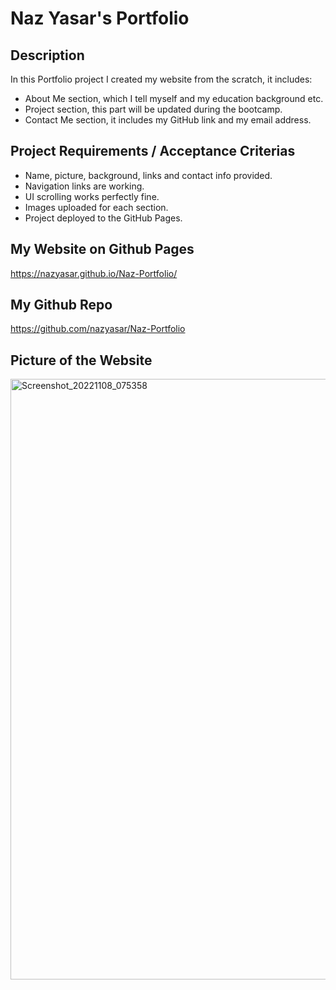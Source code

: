 # Naz Yasar's Portfolio

## Description

In this Portfolio project I created my website from the scratch, it includes:

- About Me section, which I tell myself and my education background etc.
- Project section, this part will be updated during the bootcamp.
- Contact Me section, it includes my GitHub link and my email address.

## Project Requirements / Acceptance Criterias

- Name, picture, background, links and contact info provided.
- Navigation links are working.
- UI scrolling works perfectly fine.
- Images uploaded for each section.
- Project deployed to the GitHub Pages.

## My Website on Github Pages

https://nazyasar.github.io/Naz-Portfolio/

## My Github Repo

https://github.com/nazyasar/Naz-Portfolio

## Picture of the Website

<img width="961" alt="Screenshot_20221108_075358" src="https://user-images.githubusercontent.com/55256787/200709576-42f48784-8dbb-45ef-b9a2-ce168a9bb271.png">
